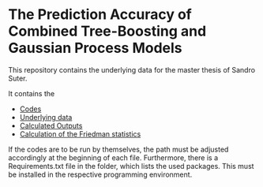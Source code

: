 # The Prediction Accuracy of Combined Tree-Boosting and Gaussian Process Models 

This repository contains the underlying data for the master thesis of Sandro Suter.

It contains the

* [Codes](/Code/)
* [Underlying data](/data/)
* [Calculated Outputs](/Code/models/)
* [Calculation of the Friedman statistics](/Calculation_Friedman_Statistic.ipynb)

If the codes are to be run by themselves, the path must be adjusted accordingly at the beginning of each file. Furthermore,
there is a Requirements.txt file in the folder, which lists the used packages. This must be installed in the respective
programming environment.
